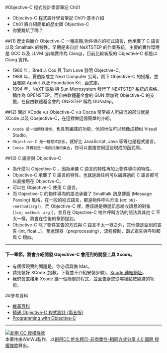 #Objective-C 程式設計學習筆記 Ch01

* Objective-C 程式設計學習筆記 Ch01-基本介紹
* Ch01 將介紹簡單的歷史跟 Objective-C
* 你要跳坑了嗎？

##(1) 歷史與簡介
Objective-C 一種高階,物件導向的程式語言，他承襲了 C 語言以及 Smalltalk 的特性。早期是來自於 NeXTSTEP 的作業系統，主要的實作環境是 GCC 以及 LLVM (前端實作為 Clang)，目前比較新版的 Objective-C 都是以 Clang 實作。

* 1980 年，Bred J. Cox 與 Tom Love 發明 Objective-C。
* 1988 年，賈伯斯成立 Next Computer 公司，買下 Objective-C 的授權，並且發開 Appkit 以及 Foundation Kit...函式庫。
* 1994 年，NeXT 電腦 與 Sun Microsystem 發行了 NEXTSTEP 系統的規格，稱作為 OPENSTEP。而自由軟體基金會的 GUN 增加對 Objective-C 的支援，在自由軟體基金會的 ONESTEP 稱為 GUNstep。


##(2) 關於 XCode v.s Objective-C v.s Cocoa
常常被人所搞混的部分就是 XCode 以及 Obejective-C，在這裡做這個簡單的介紹。

* `Xcode 是一個開發環境`，也具有編譯的功能，他的地位可以想像成類似 Visual Studio。
* `Objective-C 是一種程式語言`，就好比 JavaScript, Java 等等也是程式語言。
* `Cocoa 其實就是一堆函式庫的集合`，你可以直接使用這些現成的函式庫。

##(3) C 語言與 Objective-C

* 為什麼叫 Objective-C ，因為承襲 C 語言的特性再加上物件導向的特性。
* Objective-C 承襲了 C 語言的特性，也就是說任何可以編譯過的 C 語言都可以直接用在 Objectve-C。
* 可以在 Objective-C 使用 C 語言。
* 而 Objective-C 的物件導向的語法承襲了 Smalltalk 訊息傳遞 (Message Passing) 風格，在一般的程式語言，都是物件呼叫方法 (ex: `obj->method(arg)`)，而 Objective-C 裡，應該說是傳遞訊息給收訊息的對象 (`[obj method: arg]`)，並且在 Objective-C 物件呼叫方法的語法與其他 C 不太一樣，將會在往後的章節提到。
* Objective-C 除了物件宣告的方式與 C 語言不太一樣之外，其他像是型別的宣告 (int, float...)，預處理器（preprocessing），流程控制，函式宣告與呼叫都與 C 類似。


---

#### 下一章節，將會介紹開發 Objective-C 會用到的開發工具 Xcode。
* 有個很現實的問題是，你必須具備 Mac。
* 請先裝好 XCode (抱歉，下篇並不介紹安裝步驟)，[Xcode 連結網址](https://developer.apple.com/xcode/)。
* 我們會直接用 Xcode 講一個簡單的程式，並且告訴您從哪裡點按編譯的功能。




##參考資料
* [維基百科](http://zh.wikipedia.org/wiki/Objective-C)
* [精通 Objective-C 程式設計 (第五版)](http://www.books.com.tw/products/0010574124)
* [Programming with Objective-C](https://developer.apple.com/library/mac/documentation/cocoa/conceptual/ProgrammingWithObjectiveC/Introduction/Introduction.html#//apple_ref/doc/uid/TP40011210-CH1-SW1)

---

<a rel="license" href="http://creativecommons.org/licenses/by-nc-sa/4.0/"><img alt="創用 CC 授權條款" style="border-width:0" src="http://i.creativecommons.org/l/by-nc-sa/4.0/88x31.png" /></a><br />本著作由<span xmlns:cc="http://creativecommons.org/ns#" property="cc:attributionName">WinWu</span>製作，以<a rel="license" href="http://creativecommons.org/licenses/by-nc-sa/4.0/">創用CC 姓名標示-非商業性-相同方式分享 4.0 國際 授權條款</a>釋出。